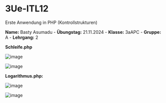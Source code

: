 # 3Ue-ITL12

Erste Anwendung in PHP (Kontrollstrukturen)

**Name:** Basty Asumadu - **Übungstag:** 21.11.2024 - **Klasse:** 3aAPC - **Gruppe:** A - **Lehrgang:** 2

**Schleife.php**

![image](https://github.com/user-attachments/assets/443f8c1c-df10-4cbb-9bd7-15d090b838d8)

![image](https://github.com/user-attachments/assets/e01eea7d-5b4d-48ce-b953-3058b164586c)

**Logarithmus.php:**

![image](https://github.com/user-attachments/assets/1ef12fc8-535f-4843-a62f-65857b6717f9)

![image](https://github.com/user-attachments/assets/d6fe66e0-a97b-4d19-a48a-599dbab52903)
